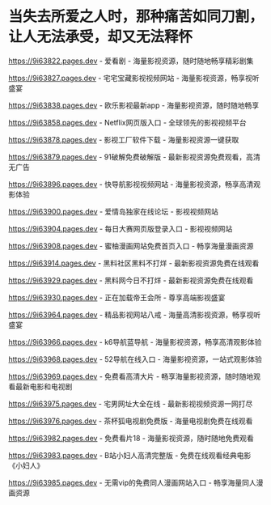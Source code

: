 # 当失去所爱之人时，那种痛苦如同刀割，让人无法承受，却又无法释怀

https://9i63822.pages.dev - 爱看剧 - 海量影视资源，随时随地畅享精彩剧集

https://9i63827.pages.dev - 宅宅宝藏影视视频网站 - 海量影视资源，畅享视听盛宴

https://9i63838.pages.dev - 欧乐影视最新app - 海量影视资源，随时随地畅享

https://9i63858.pages.dev - Netflix网页版入口 - 全球领先的影视视频平台

https://9i63878.pages.dev - 影视工厂软件下载 - 海量影视资源一键获取

https://9i63879.pages.dev - 91破解免费破解版 - 最新影视资源免费观看，高清无广告

https://9i63896.pages.dev - 快导航影视视频网站 - 海量影视资源，畅享高清观影体验

https://9i63900.pages.dev - 爱情岛独家在线论坛 - 影视视频网站

https://9i63904.pages.dev - 每日大赛网页版登录入口 - 影视视频网站

https://9i63908.pages.dev - 蜜柚漫画网站免费首页入口 - 畅享海量漫画资源

https://9i63914.pages.dev - 黑料社区黑料不打烊 - 最新影视资源免费在线观看

https://9i63929.pages.dev - 黑料网今日不打烊 - 最新影视资源免费在线观看

https://9i63930.pages.dev - 正在加载帝王会所 - 尊享高端影视盛宴

https://9i63964.pages.dev - 精品影视网站八戒 - 海量高清影视资源，畅享视听盛宴

https://9i63966.pages.dev - k6导航蓝导航 - 海量影视资源，畅享高清观影体验

https://9i63968.pages.dev - 52导航在线入口 - 海量影视资源，一站式观影体验

https://9i63969.pages.dev - 免费看高清大片 - 畅享海量影视资源，随时随地观看最新电影和电视剧

https://9i63975.pages.dev - 宅男网址大全在线 - 最新影视视频资源一网打尽

https://9i63976.pages.dev - 茶杯狐电视剧免费版 - 海量电视剧免费在线观看

https://9i63982.pages.dev - 免费看片18 - 海量影视资源，随时随地免费观看

https://9i63983.pages.dev - B站小妇人高清完整版 - 免费在线观看经典电影《小妇人》

https://9i63985.pages.dev - 无需vip的免费同人漫画网站入口 - 畅享海量同人漫画资源
